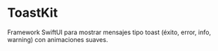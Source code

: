# ToastKit

Framework SwiftUI para mostrar mensajes tipo toast (éxito, error, info, warning) con animaciones suaves.

